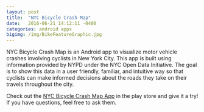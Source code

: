 ```yaml
---
layout: post
title:  "NYC Bicycle Crash Map"
date:   2016-06-21 14:12:11 -0400
categories: android apps
bigimg: /img/BikeFeatureGraphic.jpg
---
```

NYC Bicycle Crash Map is an Android app to visualize motor vehicle crashes involving cyclists in New York City. This app is built using information provided by NYPD under the NYC Open Data Initiative. The goal is to show this data in a user friendly, familiar, and intuitive way so that cyclists can make informed decisions about the roads they take on their travels throughout the city.

Check out the [NYC Bicycle Crash Map App][nyc-bike-crash-app] in the play store and give it a try! If you have questions, feel free to ask them.

[nyc-bike-crash-app]: https://play.google.com/store/apps/details?id=com.wordpress.chrissebesta.nyccyclemap
